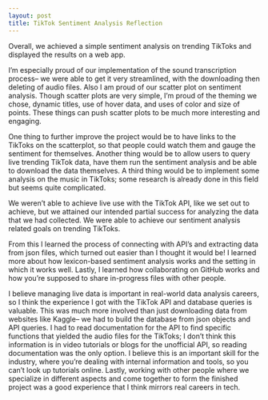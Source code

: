 ```yaml
---
layout: post
title: TikTok Sentiment Analysis Reflection
---
```


Overall, we achieved a simple sentiment analysis on trending TikToks and displayed the results on a web app. 

I’m especially proud of our implementation of the sound transcription process– we were able to get it very streamlined, with the downloading then deleting of audio files. Also I am proud of our scatter plot on sentiment analysis. Though scatter plots are very simple, I’m proud of the theming we chose, dynamic titles, use of hover data, and uses of color and size of points. These things can push scatter plots to be much more interesting and engaging. 

One thing to further improve the project would be to have links to the TikToks on the scatterplot, so that people could watch them and gauge the sentiment for themselves. Another thing would be to allow users to query live trending TikTok data, have them run the sentiment analysis and be able to download the data themselves. A third thing would be to implement some analysis on the music in TikToks; some research is already done in this field but seems quite complicated.

We weren’t able to achieve live use with the TikTok API, like we set out to achieve, but we attained our intended partial success for analyzing the data that we had collected. We were able to achieve our sentiment analysis related goals on trending TikToks.

From this I learned the process of connecting with API’s and extracting data from json files, which turned out easier than I thought it would be! I learned more about how lexicon-based sentiment analysis works and the setting in which it works well. Lastly, I learned how collaborating on GitHub works and how you’re supposed to share in-progress files with other people.

I believe managing live data is important in real-world data analysis careers, so I think the experience I got with the TikTok API and database queries is valuable. This was much more involved than just downloading data from websites like Kaggle– we had to build the database from json objects and API queries. I had to read documentation for the API to find specific functions that yielded the audio files for the TikToks; I don’t think this information is in video tutorials or blogs for the unofficial API, so reading documentation was the only option. I believe this is an important skill for the industry, where you’re dealing with internal information and tools, so you can’t look up tutorials online. Lastly, working with other people where we specialize in different aspects and come together to form the finished project was a good experience that I think mirrors real careers in tech. 
